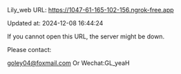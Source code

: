 Lily_web URL: https://1047-61-165-102-156.ngrok-free.app

Updated at: 2024-12-08 16:44:24

If you cannot open this URL, the server might be down.

Please contact: 

goley04@foxmail.com Or Wechat:GL_yeaH